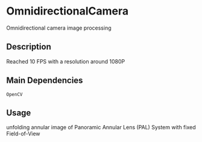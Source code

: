# OmnidirectionalCamera
Omnidirectional camera image processing

## Description
Reached 10 FPS with a resolution around 1080P

## Main Dependencies
```
OpenCV
```

## Usage
unfolding annular image of Panoramic Annular Lens (PAL) System with fixed Field-of-View

